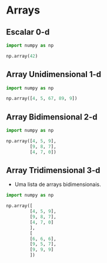 # Arrays

## Escalar 0-d
```python
import numpy as np

np.array(42)
```  

## Array Unidimensional 1-d
```python
import numpy as np

np.array([4, 5, 67, 89, 9])
```  

## Array Bidimensional 2-d
```python
import numpy as np

np.array([4, 5, 9],
         [9, 8, 7],
         [4, 7, 0])
```  

## Array Tridimensional 3-d
- Uma lista de arrays bidimensionais.
```python
import numpy as np

np.array([
         [4, 5, 9],
         [9, 8, 7],
         [4, 7, 0]
         ],
         [
         [6, 6, 6],
         [9, 5, 7],
         [9, 9, 9]
         ])
```  